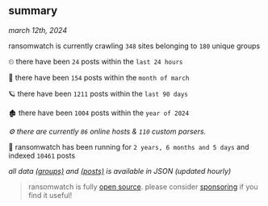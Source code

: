 
## summary
_march 12th, 2024_

ransomwatch is currently crawling `348` sites belonging to `180` unique groups

⏲ there have been `24` posts within the `last 24 hours`

🦈 there have been `154` posts within the `month of march`

🪐 there have been `1211` posts within the `last 90 days`

🏚 there have been `1004` posts within the `year of 2024`

_⚙️ there are currently `86` online hosts & `110` custom parsers._

🦕 ransomwatch has been running for `2 years, 6 months and 5 days` and indexed `10461` posts

_all data  [(groups)](http://ransomwhat.telemetry.ltd/groups) and [(posts)](http://ransomwhat.telemetry.ltd/posts) is available in JSON (updated hourly)_

> ransomwatch is fully [open source](https://github.com/joshhighet/ransomwatch#ransomwatch--). please consider [sponsoring](https://github.com/sponsors/joshhighet) if you find it useful!
